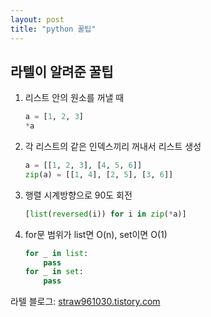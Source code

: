 ```yaml
---
layout: post
title: "python 꿀팁"
---
```

## 라텔이 알려준 꿀팁

1. 리스트 안의 원소를 꺼낼 때

   ```python
   a = [1, 2, 3]
   *a
   ```

2. 각 리스트의 같은 인덱스끼리 꺼내서 리스트 생성

   ```python
   a = [[1, 2, 3], [4, 5, 6]]
   zip(a) = [[1, 4], [2, 5], [3, 6]]
   ```

3. 행렬 시계방향으로 90도 회전

   ```python
   [list(reversed(i)) for i in zip(*a)]
   ```

4. for문 범위가 list면 O(n), set이면 O(1)

   ```python
   for _ in list:
       pass
   for _ in set:
       pass
   ```

라텔 블로그: [straw961030.tistory.com](https://straw961030.tistory.com)

